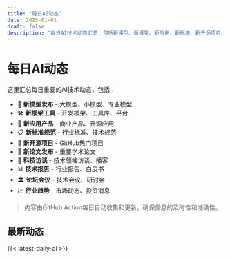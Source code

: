 ```yaml
---
title: "每日AI动态"
date: 2025-01-01
draft: false
description: "每日AI技术动态汇总，包括新模型、新框架、新应用、新标准、新开源项目、新论文、科技访谈、技术报告、论坛会议和行业趋势"
---
```


# 每日AI动态

这里汇总每日重要的AI技术动态，包括：

- 🤖 **新模型发布** - 大模型、小模型、专业模型
- 🛠️ **新框架工具** - 开发框架、工具库、平台  
- 📱 **新应用产品** - 商业产品、开源应用
- 📋 **新标准规范** - 行业标准、技术规范
- 🔬 **新开源项目** - GitHub热门项目
- 📄 **新论文发布** - 重要学术论文
- 🎤 **科技访谈** - 技术领袖访谈、播客
- 📊 **技术报告** - 行业报告、白皮书
- 🏛️ **论坛会议** - 技术会议、研讨会
- 📈 **行业趋势** - 市场动态、投资消息

> 内容由GitHub Action每日自动收集和更新，确保信息的及时性和准确性。

## 最新动态

{{< latest-daily-ai >}}
